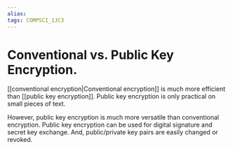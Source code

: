 ```yaml
---
alias:
tags: COMPSCI_1JC3
---
```

# Conventional vs. Public Key Encryption.
[[conventional encryption|Conventional encryption]] is much more efficient than [[public key encryption]]. Public key encryption is only practical on small pieces of text.

However, public key encryption is much more versatile than conventional encryption. Public key encryption can be used for digital signature and secret key exchange. And, public/private key pairs are easily changed or revoked. 